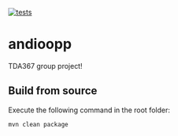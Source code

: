 [![tests](https://github.com/zimbosaurus/andioopp/actions/workflows/test.yml/badge.svg)](https://github.com/zimbosaurus/andioopp/actions/workflows/test.yml)

# andioopp
TDA367 group project!

## Build from source
Execute the following command in the root folder:
```
mvn clean package
```
